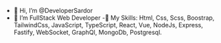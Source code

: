 - 👋 Hi, I’m @DeveloperSardor
- 👀 I’m FullStack Web Developer
-🤨 My Skills: Html, Css, Scss, Boostrap, TailwindCss, JavaScript, TypeScript, React, Vue, NodeJs, Express,
        Fastify, WebSocket, GraphQl, MongoDb, Postgresql.


